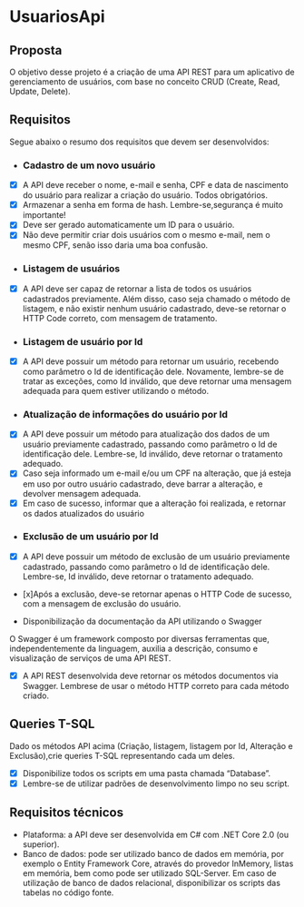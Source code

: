 # UsuariosApi

## Proposta

O objetivo desse projeto é a criação de uma API REST para um aplicativo de gerenciamento de usuários, com base no conceito CRUD (Create, Read, Update, Delete). 

## Requisitos

Segue abaixo o resumo dos requisitos que devem ser desenvolvidos:

- ### Cadastro de um novo usuário
- [x] A API deve receber o nome, e-mail e senha, CPF e data de nascimento do usuário para realizar a criação do usuário. Todos obrigatórios.
- [x] Armazenar a senha em forma de hash. Lembre-se,segurança é muito importante!
- [x] Deve ser gerado automaticamente um ID para o usuário.
- [x] Não deve permitir criar dois usuários com o mesmo e-mail, nem o mesmo CPF, senão isso daria uma boa confusão.

- ### Listagem de usuários
- [x] A API deve ser capaz de retornar a lista de todos os usuários cadastrados previamente. Além disso, caso seja chamado o método de listagem, e não existir nenhum usuário cadastrado, deve-se retornar o HTTP Code correto, com mensagem de tratamento.

- ### Listagem de usuário por Id
- [x] A API deve possuir um método para retornar um usuário, recebendo como parâmetro o Id de identificação dele. Novamente, lembre-se de tratar as exceções, como Id inválido, que deve retornar uma mensagem adequada para quem estiver utilizando o método.

- ### Atualização de informações do usuário por Id
- [x] A API deve possuir um método para atualização dos dados de um usuário previamente cadastrado, passando como parâmetro o Id de identificação dele. Lembre-se, Id inválido, deve retornar o tratamento adequado.
- [x] Caso seja informado um e-mail e/ou um CPF na alteração, que já esteja em uso por outro usuário cadastrado, deve barrar a alteração, e devolver mensagem adequada.
- [x] Em caso de sucesso, informar que a alteração foi realizada, e retornar os dados atualizados do usuário

- ### Exclusão de um usuário por Id
- [x] A API deve possuir um método de exclusão de um usuário previamente cadastrado, passando como parâmetro o Id de identificação dele. Lembre-se, Id inválido, deve retornar o tratamento adequado.
- [x]Após a exclusão, deve-se retornar apenas o HTTP Code de sucesso, com a mensagem de exclusão do usuário.

- Disponibilização da documentação da API utilizando o Swagger

O Swagger é um framework composto por diversas ferramentas que, independentemente da linguagem, auxilia a descrição, consumo e visualização de serviços de uma API REST.
-[x] A API REST desenvolvida deve retornar os métodos documentos via Swagger. Lembrese de usar o método HTTP correto para cada método criado.

## Queries T-SQL

Dado os métodos API acima (Criação, listagem, listagem por Id, Alteração e Exclusão),crie queries T-SQL representando cada um deles.
-[x] Disponibilize todos os scripts em uma pasta chamada “Database”.
-[x] Lembre-se de utilizar padrões de desenvolvimento limpo no seu script.

## Requisitos técnicos

- Plataforma: a API deve ser desenvolvida em C# com .NET Core 2.0 (ou superior).
- Banco de dados: pode ser utilizado banco de dados em memória, por exemplo o Entity Framework Core, através do provedor InMemory, listas em memória, bem como pode ser utilizado SQL-Server. Em caso de utilização de banco de dados relacional, disponibilizar os scripts das tabelas no código fonte.




